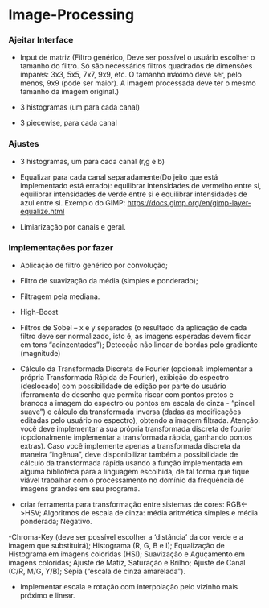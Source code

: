 # Image-Processing

### Ajeitar Interface

- Input de matriz (Filtro genérico, Deve ser possível o usuário escolher o tamanho do filtro. Só são necessários filtros quadrados de dimensões ímpares: 3x3, 5x5, 7x7, 9x9, etc. O tamanho máximo deve ser, pelo menos, 9x9 (pode ser maior). A imagem processada deve ter o mesmo tamanho da imagem original.)

- 3 histogramas (um para cada canal)
  
- 3 piecewise, para cada canal

  

### Ajustes
- 3 histogramas, um para cada canal (r,g e b)

- Equalizar para cada canal separadamente(Do jeito que está implementado está errado): equilibrar intensidades de vermelho entre si, equilibrar intensidades de verde entre si e equilibrar intensidades de azul entre si. Exemplo do GIMP: https://docs.gimp.org/en/gimp-layer-equalize.html

- Limiarização por canais e geral.

### Implementações por fazer

- Aplicação de filtro genérico por convolução;
  
- Filtro de suavização da média (simples e ponderado);
  
- Filtragem pela mediana.

- High-Boost

- Filtros de Sobel – x e y separados (o resultado da aplicação de cada filtro deve ser normalizado, isto é, as imagens esperadas devem ficar em tons “acinzentados”); Detecção não linear de bordas pelo gradiente (magnitude)

- Cálculo da Transformada Discreta de Fourier (opcional: implementar a própria Transformada Rápida de Fourier), exibição do espectro (deslocado) com possibilidade de edição por parte do usuário (ferramenta de desenho que permita riscar com pontos pretos e brancos a imagem do espectro ou pontos em escala de cinza - “pincel suave”) e cálculo da transformada inversa (dadas as modificações editadas pelo usuário no espectro), obtendo a imagem filtrada. Atenção: você deve implementar a sua própria transformada discreta de fourier (opcionalmente implementar a transformada rápida, ganhando pontos extras). Caso você implemente apenas a transformada discreta da maneira “ingênua”, deve disponibilizar também a possibilidade de cálculo da transformada rápida usando a função implementada em alguma biblioteca para a linguagem escolhida, de tal forma que fique viável trabalhar com o processamento no domínio da frequência de imagens grandes em seu programa.

- criar ferramenta para transformação entre sistemas de cores: RGB<->HSV; Algoritmos de escala de cinza: média aritmética simples e média ponderada; Negativo.

-Chroma-Key (deve ser possível escolher a ‘distância’ da cor verde e a imagem que substituirá); Histograma (R, G, B e I); Equalização de Histograma em imagens coloridas (HSI); Suavização e Aguçamento em imagens coloridas; Ajuste de Matiz, Saturação e Brilho; Ajuste de Canal (C/R, M/G, Y/B); Sépia (“escala de cinza amarelada”).

- Implementar escala e rotação com interpolação pelo vizinho mais próximo e linear.
